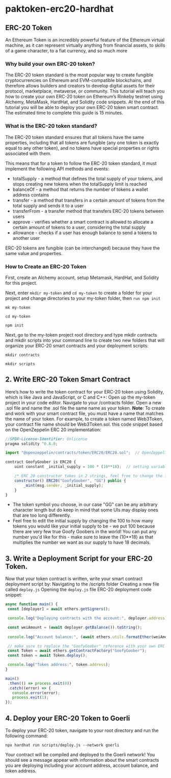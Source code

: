 # paktoken-erc20-hardhat
## ERC-20 Token
An Ethereum Token is an incredibly powerful feature of the Ethereum virtual machine, as it can represent virtually anything from financial assets, to skills of a game character, to a fiat currency, and so much more
### Why build your own ERC-20 token?
The ERC-20 token standard is the most popular way to create fungible cryptocurrencies on Ethereum and EVM-compatible blockchains, and therefore allows builders and creators to develop digital assets for their protocol, marketplace, metaverse, or community.
This tutorial will teach you how to create your own ERC-20 token on Ethereum’s Rinkeby testnet using Alchemy, MetaMask, HardHat, and Solidity code snippets. At the end of this tutorial you will be able to deploy your own ERC-20 token smart contract. The estimated time to complete this guide is 15 minutes.
### What is the ERC-20 token standard?
 The ERC-20 token standard ensures that all tokens have the same properties, including that all tokens are fungible (any one token is exactly equal to any other token), and no tokens have special properties or rights associated with them.
 
This means that for a token to follow the ERC-20 token standard, it must implement the following API methods and events:

- totalSupply - a method that defines the total supply of your tokens, and stops creating new tokens when the totalSupply limit is reached
- balanceOf - a method that returns the number of tokens a wallet address contains
- transfer - a method that transfers in a certain amount of tokens from the total supply and sends it to a user
- transferFrom - a transfer method that transfers ERC-20 tokens between users
- approve - verifies whether a smart contract is allowed to allocate a certain amount of tokens to a user, considering the total supply
- allowance - checks if a user has enough balance to send a tokens to another user

ERC-20 tokens are fungible (can be interchanged) because they have the same value and properties.
### How to Create an ERC-20 Token
First, create an Alchemy account, setup Metamask, HardHat, and Solidity for this project.

Next, enter `mkdir my-token` and `cd my-token` to create a folder for your project and change directories to your my-token folder, then `run npm init`

`mk my-token`

`cd my-token`

`npm init`

Next, go to the my-token project root directory and type mkdir contracts and mkdir scripts into your command line to create two new folders that will organize your ERC-20 smart contracts and your deployment scripts:

`mkdir contracts`

`mkdir scripts`
## 2. Write ERC-20 Token Smart Contract
Here’s how to write the token contract for your ERC-20 token using Solidity, which is like Java and JavaScript, or C and C++:
Open up the my-token project in your code editor.
Navigate to your /contracts folder.
Open a new .sol file and name the .sol file the same name as your token.
**Note**: To create and work with your smart contract file, you must have a name that matches the name of your token. For example, to create a token named Web3Token, your contract file name should be Web3Token.sol.
this code snippet based on the OpenZeppelin ERC 20 implementation:

``` js
//SPDX-License-Identifier: Unlicense
pragma solidity ^0.8.0;

import "@openzeppelin/contracts/token/ERC20/ERC20.sol";  // OpenZeppelin package contains implementation of the ERC 20 standard, which our NFT smart contract will inherit

contract GoofyGoober is ERC20 {
    uint constant _initial_supply = 100 * (10**18);  // setting variable for how many of your own tokens are initially put into your wallet, feel free to edit the first number but make sure to leave the second number because we want to make sure our supply has 18 decimals

    /* ERC 20 constructor takes in 2 strings, feel free to change the first string to the name of your token name, and the second string to the corresponding symbol for your custom token name */
    constructor() ERC20("GoofyGoober", "GG") public {
        _mint(msg.sender, _initial_supply);
    }
}

```
- The token symbol you choose, in our case "GG" can be any arbitrary character length but do keep in mind that some UIs may display ones that are too long differently.
- Feel free to edit the initial supply by changing the 100 to how many tokens you would like your initial supply to be - we put 100 because there are very few true Goofy Goobers in the world! You can put any number you'd like for this - make sure to leave the (10**18) as that multiplies the number we want as our supply to have 18 decimals.
## 3. Write a Deployment Script for your ERC-20 Token.

Now that your token contract is written, write your smart contract deployment script by:
Navigating to the /scripts folder
Creating a new file called `deploy.js`
Opening the `deploy.js` file
 ERC-20 deployment code snippet:
 ``` js
 async function main() {
  const [deployer] = await ethers.getSigners();

  console.log("Deploying contracts with the account:", deployer.address);

  const weiAmount = (await deployer.getBalance()).toString();
  
  console.log("Account balance:", (await ethers.utils.formatEther(weiAmount)));

  // make sure to replace the "GoofyGoober" reference with your own ERC-20 name!
  const Token = await ethers.getContractFactory("GoofyGoober");
  const token = await Token.deploy();

  console.log("Token address:", token.address);
}

main()
  .then(() => process.exit(0))
  .catch((error) => {
    console.error(error);
    process.exit(1);
});
```
## 4. Deploy your ERC-20 Token to Goerli
To deploy your ERC-20 token, navigate to your root directory and run the following command: 

 `npx hardhat run scripts/deploy.js --network goerli`
 
 Your contract will be compiled and deployed to the Goerli network! You should see a message appear with information about the smart contracts you are deploying including your account address, account balance, and token address.



